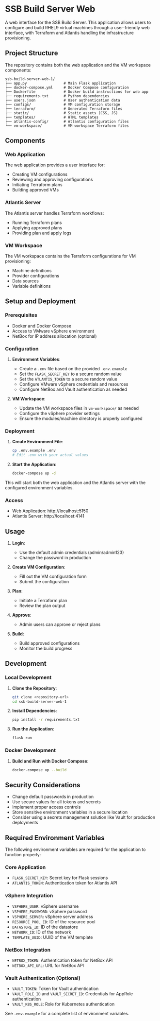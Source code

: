 # SSB Build Server Web

A web interface for the SSB Build Server. This application allows users to configure and build RHEL9 virtual machines through a user-friendly web interface, with Terraform and Atlantis handling the infrastructure provisioning.

## Project Structure

The repository contains both the web application and the VM workspace components:

```
ssb-build-server-web-1/
├── app.py                 # Main Flask application
├── docker-compose.yml     # Docker Compose configuration
├── Dockerfile             # Docker build instructions for web app
├── requirements.txt       # Python dependencies
├── users.json             # User authentication data
├── configs/               # VM configuration storage
├── terraform/             # Generated Terraform files
├── static/                # Static assets (CSS, JS)
├── templates/             # HTML templates
├── atlantis-config/       # Atlantis configuration files
└── vm-workspace/          # VM workspace Terraform files
```

## Components

### Web Application

The web application provides a user interface for:
- Creating VM configurations
- Reviewing and approving configurations
- Initiating Terraform plans
- Building approved VMs

### Atlantis Server

The Atlantis server handles Terraform workflows:
- Running Terraform plans
- Applying approved plans
- Providing plan and apply logs

### VM Workspace

The VM workspace contains the Terraform configurations for VM provisioning:
- Machine definitions
- Provider configurations
- Data sources
- Variable definitions

## Setup and Deployment

### Prerequisites

- Docker and Docker Compose
- Access to VMware vSphere environment
- NetBox for IP address allocation (optional)

### Configuration

1. **Environment Variables**:
   - Create a `.env` file based on the provided `.env.example`
   - Set the `FLASK_SECRET_KEY` to a secure random value
   - Set the `ATLANTIS_TOKEN` to a secure random value
   - Configure VMware vSphere credentials and resources
   - Configure NetBox and Vault authentication as needed

2. **VM Workspace**:
   - Update the VM workspace files in `vm-workspace/` as needed
   - Configure the vSphere provider settings
   - Ensure the modules/machine directory is properly configured

### Deployment

1. **Create Environment File**:
   ```bash
   cp .env.example .env
   # Edit .env with your actual values
   ```

2. **Start the Application**:
   ```bash
   docker-compose up -d
   ```

This will start both the web application and the Atlantis server with the configured environment variables.

### Access

- Web Application: http://localhost:5150
- Atlantis Server: http://localhost:4141

## Usage

1. **Login**:
   - Use the default admin credentials (admin/admin123)
   - Change the password in production

2. **Create VM Configuration**:
   - Fill out the VM configuration form
   - Submit the configuration

3. **Plan**:
   - Initiate a Terraform plan
   - Review the plan output

4. **Approve**:
   - Admin users can approve or reject plans

5. **Build**:
   - Build approved configurations
   - Monitor the build progress

## Development

### Local Development

1. **Clone the Repository**:
   ```bash
   git clone <repository-url>
   cd ssb-build-server-web-1
   ```

2. **Install Dependencies**:
   ```bash
   pip install -r requirements.txt
   ```

3. **Run the Application**:
   ```bash
   flask run
   ```

### Docker Development

1. **Build and Run with Docker Compose**:
   ```bash
   docker-compose up --build
   ```

## Security Considerations

- Change default passwords in production
- Use secure values for all tokens and secrets
- Implement proper access controls
- Store sensitive environment variables in a secure location
- Consider using a secrets management solution like Vault for production deployments

## Required Environment Variables

The following environment variables are required for the application to function properly:

### Core Application
- `FLASK_SECRET_KEY`: Secret key for Flask sessions
- `ATLANTIS_TOKEN`: Authentication token for Atlantis API

### vSphere Integration
- `VSPHERE_USER`: vSphere username
- `VSPHERE_PASSWORD`: vSphere password
- `VSPHERE_SERVER`: vSphere server address
- `RESOURCE_POOL_ID`: ID of the resource pool
- `DATASTORE_ID`: ID of the datastore
- `NETWORK_ID`: ID of the network
- `TEMPLATE_UUID`: UUID of the VM template

### NetBox Integration
- `NETBOX_TOKEN`: Authentication token for NetBox API
- `NETBOX_API_URL`: URL for NetBox API

### Vault Authentication (Optional)
- `VAULT_TOKEN`: Token for Vault authentication
- `VAULT_ROLE_ID` and `VAULT_SECRET_ID`: Credentials for AppRole authentication
- `VAULT_K8S_ROLE`: Role for Kubernetes authentication

See `.env.example` for a complete list of environment variables.
